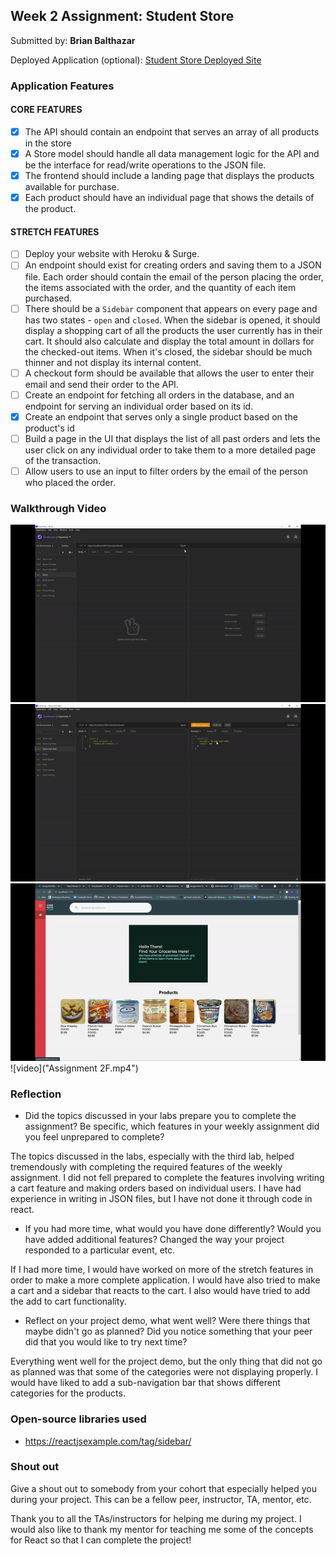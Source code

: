 ## Week 2 Assignment: Student Store

Submitted by: **Brian Balthazar**

Deployed Application (optional): [Student Store Deployed Site]()

### Application Features

#### CORE FEATURES

- [x] The API should contain an endpoint that serves an array of all products in the store
- [x] A Store model should handle all data management logic for the API and be the interface for read/write operations to the JSON file.
- [x] The frontend should include a landing page that displays the products available for purchase.
- [x] Each product should have an individual page that shows the details of the product.

#### STRETCH FEATURES

- [ ] Deploy your website with Heroku & Surge. 
- [ ] An endpoint should exist for creating orders and saving them to a JSON file. Each order should contain the email of the person placing the order, the items associated with the order, and the quantity of each item purchased.
- [ ] There should be a `Sidebar` component that appears on every page and has two states - `open` and `closed`. When the sidebar is opened, it should display a shopping cart of all the products the user currently has in their cart. It should also calculate and display the total amount in dollars for the checked-out items. When it's closed, the sidebar should be much thinner and not display its internal content.
- [ ] A checkout form should be available that allows the user to enter their email and send their order to the API.
- [ ] Create an endpoint for fetching all orders in the database, and an endpoint for serving an individual order based on its id.
- [x] Create an endpoint that serves only a single product based on the product's id
- [ ] Build a page in the UI that displays the list of all past orders and lets the user click on any individual order to take them to a more detailed page of the transaction.
- [ ] Allow users to use an input to filter orders by the email of the person who placed the order.

### Walkthrough Video

![image](assignment2f1.gif)
![image](assignment2f2.gif)
![image](assignment2f3.gif)
![video]("Assignment 2F.mp4")

### Reflection

* Did the topics discussed in your labs prepare you to complete the assignment? Be specific, which features in your weekly assignment did you feel unprepared to complete?

The topics discussed in the labs, especially with the third lab, helped tremendously with completing the required features of the weekly assignment. I did not fell prepared to complete the features involving writing a cart feature and making orders based on individual users. I have had experience in writing in JSON files, but I have not done it through code in react.

* If you had more time, what would you have done differently? Would you have added additional features? Changed the way your project responded to a particular event, etc.
  
If I had more time, I would have worked on more of the stretch features in order to make a more complete application. I would have also tried to make a cart and a sidebar that reacts to the cart. I also would have tried to add the add to cart functionality.

* Reflect on your project demo, what went well? Were there things that maybe didn't go as planned? Did you notice something that your peer did that you would like to try next time?

Everything went well for the project demo, but the only thing that did not go as planned was that some of the categories were not displaying properly. I would have liked to add a sub-navigation bar that shows different categories for the products.

### Open-source libraries used

- https://reactjsexample.com/tag/sidebar/

### Shout out

Give a shout out to somebody from your cohort that especially helped you during your project. This can be a fellow peer, instructor, TA, mentor, etc.

Thank you to all the TAs/instructors for helping me during my project. I would also like to thank my mentor for teaching me some of the concepts for React so that I can complete the project!